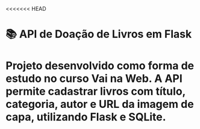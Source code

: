 <<<<<<< HEAD
# 📚 API de Doação de Livros em Flask

Projeto desenvolvido como forma de estudo no curso **Vai na Web**. A API permite cadastrar livros com título, categoria, autor e URL da imagem de capa, utilizando **Flask** e **SQLite**.
=======

